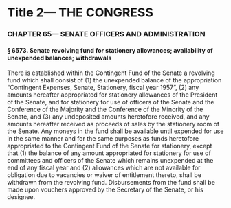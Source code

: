 
# Title 2— THE CONGRESS
### CHAPTER 65— SENATE OFFICERS AND ADMINISTRATION
#### § 6573. Senate revolving fund for stationery allowances; availability of unexpended balances; withdrawals

There is established within the Contingent Fund of the Senate a revolving fund which shall consist of (1) the unexpended balance of the appropriation “Contingent Expenses, Senate, Stationery, fiscal year 1957”, (2) any amounts hereafter appropriated for stationery allowances of the President of the Senate, and for stationery for use of officers of the Senate and the Conference of the Majority and the Conference of the Minority of the Senate, and (3) any undeposited amounts heretofore received, and any amounts hereafter received as proceeds of sales by the stationery room of the Senate. Any moneys in the fund shall be available until expended for use in the same manner and for the same purposes as funds heretofore appropriated to the Contingent Fund of the Senate for stationery, except that (1) the balance of any amount appropriated for stationery for use of committees and officers of the Senate which remains unexpended at the end of any fiscal year and (2) allowances which are not available for obligation due to vacancies or waiver of entitlement thereto, shall be withdrawn from the revolving fund. Disbursements from the fund shall be made upon vouchers approved by the Secretary of the Senate, or his designee.
